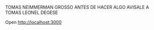 TOMAS NEIMMERMAN GROSSO ANTES DE HACER ALGO AVISALE A TOMAS LEONEL DEGESE




Open [http://localhost:3000](http://localhost:3000)

